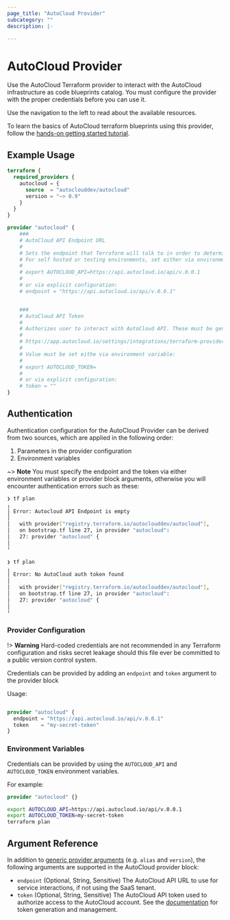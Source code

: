 ```yaml
---
page_title: "AutoCloud Provider"
subcategory: ""
description: |-

---
```


# AutoCloud Provider

Use the AutoCloud Terraform provider to interact with the AutoCloud infrastructure as code blueprints catalog. You must configure the provider with the proper credentials before you can use it.

Use the navigation to the left to read about the available resources.

To learn the basics of AutoCloud terraform blueprints using this provider, follow the [hands-on getting started tutorial](https://docs.autocloud.io/getting-started-with-terraform-blueprints).

## Example Usage

```terraform
terraform {
  required_providers {
    autocloud = {
      source  = "autoclouddev/autocloud"
      version = "~> 0.9"
    }
  }
}

provider "autocloud" {
    ###
    # AutoCloud API Endpoint URL
    #
    # Sets the endpoint that Terraform will talk to in order to determine state.
    # For self hosted or testing environments, set either via environment variable:
    #
    # export AUTOCLOUD_API=https://api.autocloud.io/api/v.0.0.1
    #
    # or via explicit configuration:
    # endpoint = "https://api.autocloud.io/api/v.0.0.1"


    ###
    # AutoCloud API Token
    #
    # Authorizes user to interact with AutoCloud API. These must be generated here:
    #
    # https://app.autocloud.io/settings/integrations/terraform-provider
    #
    # Value must be set eithe via environment variable:
    #
    # export AUTOCLOUD_TOKEN=
    #
    # or via explicit configuration:
    # token = ""
}
```


## Authentication

Authentication configuration for the AutoCloud Provider can be derived from two sources, which are applied in the following order:

1. Parameters in the provider configuration
2. Environment variables

~> **Note**
You must specify the endpoint and the token via either environment variables or provider block arguments, otherwise you will encounter authentication errors such as these:

```bash
❯ tf plan
╷
│ Error: Autocloud API Endpoint is empty
│
│   with provider["registry.terraform.io/autoclouddev/autocloud"],
│   on bootstrap.tf line 27, in provider "autocloud":
│   27: provider "autocloud" {
│
╵

❯ tf plan
╷
│ Error: No AutoCloud auth token found
│
│   with provider["registry.terraform.io/autoclouddev/autocloud"],
│   on bootstrap.tf line 27, in provider "autocloud":
│   27: provider "autocloud" {
│
╵
```

### Provider Configuration

!> **Warning**
Hard-coded credentials are not recommended in any Terraform configuration and risks secret leakage should this file ever be committed to a public version control system.

Credentials can be provided by adding an `endpoint` and `token` argument to the provider block

Usage:

```terraform

provider "autocloud" {
  endpoint = "https://api.autocloud.io/api/v.0.0.1"
  token    = "my-secret-token"
}
```

### Environment Variables

Credentials can be provided by using the `AUTOCLOUD_API` and `AUTOCLOUD_TOKEN` environment variables.

For example:

```terraform
provider "autocloud" {}
```
```bash
export AUTOCLOUD_API=https://api.autocloud.io/api/v.0.0.1
export AUTOCLOUD_TOKEN=my-secret-token
terraform plan
```

<!-- schema generated by tfplugindocs -->
## Argument Reference

In addition to [generic provider arguments](https://developer.hashicorp.com/terraform/language/providers/configuration) (e.g. `alias` and `version`), the following arguments are supported in the AutoCloud provider block:

- `endpoint` (Optional, String, Sensitive) The AutoCloud API URL to use for service interactions, if not using the SaaS tenant.
- `token` (Optional, String, Sensitive) The AutoCloud API token used to authorize access to the AutoCloud account. See the [documentation](https://docs.autocloud.io/autocloud-terraform-provider-authentication) for token generation and management.
